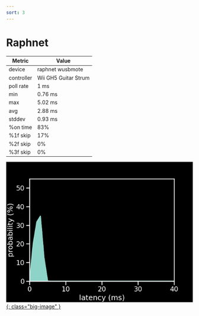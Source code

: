 ```yaml
---
sort: 3
---
```

# Raphnet

| Metric     | Value                |
| ---------- | -------------------- |
| device     | raphnet wusbmote     |
| controller | Wii GH5 Guitar Strum |
| poll rate  | 1 ms                 |
| min        | 0.76 ms              |
| max        | 5.02 ms              |
| avg        | 2.88 ms              |
| stddev     | 0.93 ms              |
| %on time   | 83%                  |
| %1f skip   | 17%                  |
| %2f skip   | 0%                   |
| %3f skip   | 0%                   |

[![Graph](/assets/images/results/raphnet_gh5_n.png){: class="big-image" }](/assets/images/results/raphnet_gh5_n.png)
